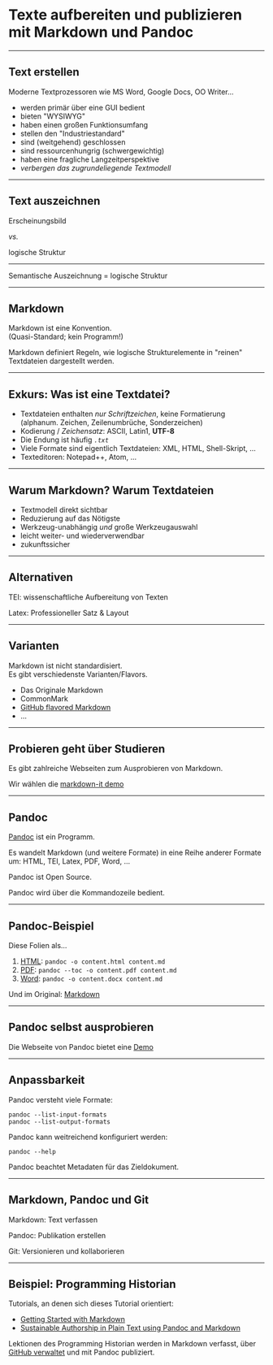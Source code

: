 <!-- .element class="aligned-center title-page" -->

# Texte aufbereiten und publizieren mit Markdown und Pandoc 


---


## Text erstellen

Moderne Textprozessoren wie MS Word, Google Docs, OO Writer... 

- werden primär über eine GUI bedient
- bieten "WYSIWYG"
- haben einen großen Funktionsumfang
- stellen den "Industriestandard"
- sind (weitgehend) geschlossen
- sind ressourcenhungrig (schwergewichtig)
- haben eine fragliche Langzeitperspektive
- *verbergen das zugrundeliegende Textmodell*


---


## Text auszeichnen

Erscheinungsbild

_vs._

logische Struktur

- - -

Semantische Auszeichnung = logische Struktur


---


## Markdown

Markdown ist eine Konvention.<br>
(Quasi-Standard; kein Programm!)

Markdown definiert Regeln, wie logische Strukturelemente
in "reinen" Textdateien dargestellt werden.


---


## Exkurs: Was ist eine Textdatei?

- Textdateien enthalten _nur Schriftzeichen_, keine Formatierung <br>(alphanum. Zeichen, Zeilenumbrüche, Sonderzeichen)
- Kodierung / _Zeichensatz_: ASCII, Latin1, **UTF-8**
- Die Endung ist häufig _`.txt`_
- Viele Formate sind eigentlich Textdateien: XML, HTML, Shell-Skript, ...
- Texteditoren: Notepad++, Atom, ...


---


## Warum Markdown? Warum Textdateien

- Textmodell direkt sichtbar
- Reduzierung auf das Nötigste
- Werkzeug-unabhängig _und_ große Werkzeugauswahl
- leicht weiter- und wiederverwendbar
- zukunftssicher


---


## Alternativen

TEI: wissenschaftliche Aufbereitung von Texten

Latex: Professioneller Satz & Layout


---


## Varianten

Markdown ist nicht standardisiert.<br>
Es gibt verschiedenste Varianten/Flavors.

- Das Originale Markdown
- CommonMark
- [GitHub flavored Markdown](https://github.github.com/gfm/)
- ...


---


## Probieren geht über Studieren

Es gibt zahlreiche Webseiten zum Ausprobieren von Markdown.

Wir wählen die [markdown-it demo](https://markdown-it.github.io/)


---


## Pandoc

[Pandoc](http://pandoc.org/) ist ein Programm.

Es wandelt Markdown (und weitere Formate) in eine Reihe anderer Formate um:
HTML, TEI, Latex, PDF, Word, ...

Pandoc ist Open Source.

Pandoc wird über die Kommandozeile bedient.


---


## Pandoc-Beispiel 

Diese Folien als...
1. [HTML](content.html): `pandoc -o content.html content.md`
2. [PDF](content.pdf): `pandoc --toc -o content.pdf content.md`
3. [Word](content.docx): `pandoc -o content.docx content.md` 

Und im Original: [Markdown](content.md)


---


## Pandoc selbst ausprobieren

Die Webseite von Pandoc bietet eine [Demo](https://pandoc.org/try/)


---


## Anpassbarkeit

Pandoc versteht viele Formate:

`pandoc --list-input-formats`<br>
`pandoc --list-output-formats`

Pandoc kann weitreichend konfiguriert werden:

`pandoc --help`

Pandoc beachtet Metadaten für das Zieldokument.


---


## Markdown, Pandoc und Git

Markdown: Text verfassen

Pandoc: Publikation erstellen

Git: Versionieren und kollaborieren


---


## Beispiel: Programming Historian

Tutorials, an denen sich dieses Tutorial orientiert:

- [Getting Started with Markdown](https://programminghistorian.org/en/lessons/getting-started-with-markdown)
- [Sustainable Authorship in Plain Text using Pandoc and Markdown](https://programminghistorian.org/en/lessons/sustainable-authorship-in-plain-text-using-pandoc-and-markdown)

Lektionen des Programming Historian werden in Markdown verfasst, über
[GitHub verwaltet](https://github.com/programminghistorian/jekyll/tree/gh-pages/en/lessons) und mit Pandoc publiziert.


